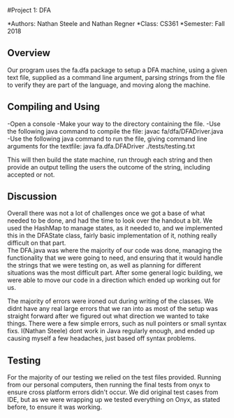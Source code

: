 #Project 1: DFA

*Authors: Nathan Steele and Nathan Regner
*Class: CS361
*Semester: Fall 2018

## Overview

Our program uses the fa.dfa package to setup a DFA machine, using a given text file, supplied as a command line argument,
parsing strings from the file to verify they are part of the language, and moving along the machine. 

## Compiling and Using
-Open a console
-Make your way to the directory containing the file.
-Use the following java command to compile the file:
	javac fa/dfa/DFADriver.java
-Use the following java command to run the file, giving command line arguments for the textfile:
	java fa.dfa.DFADriver ./tests/testing.txt

This will then build the state machine, run through each string and then provide an output telling the users the outcome
of the string, including accepted or not.

## Discussion
Overall there was not a lot of challenges once we got a base of what needed to be done, and had the time to look over
the handout a bit. We used the HashMap to manage states, as it needed to, and we implemented this in the DFAState class,
fairly basic implementation of it, nothing really difficult on that part.  
The DFA.java was where the majority of our code was done, managing the functionality that we were going to need, and ensuring
that it would handle the strings that we were testing on, as well as planning for different situations was the most
difficult part. After some general logic building, we were able to move our code in a direction which ended up working out for us.

The majority of errors were ironed out during writing of the classes. We didnt have any real large errors that we ran into
as most of the setup was straight forward after we figured out what direction we wanted to take things. There were a few
simple errors, such as null pointers or small syntax fixs. I(Nathan Steele) dont work in Java regularly enough, and ended up causing
myself a few headaches, just based off syntax problems.

## Testing


For the majority of our testing we relied on the test files provided. Running from our personal computers, then running the final
tests from onyx to ensure cross platform errors didn't occur. We did original test cases from IDE, but as we were wrapping up
we tested everything on Onyx, as stated before, to ensure it was working. 
